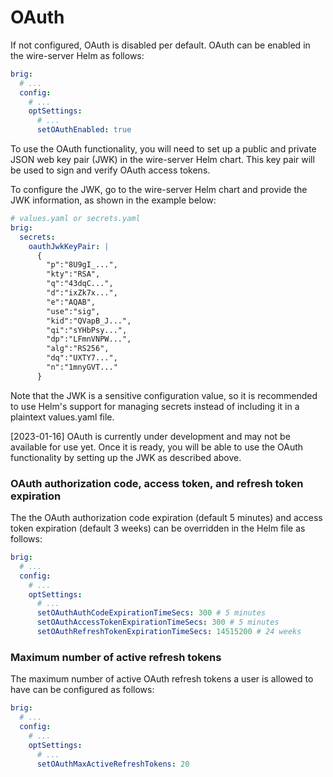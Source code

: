 # OAuth

If not configured, OAuth is disabled per default. OAuth can be enabled in the wire-server Helm as follows:

```yaml
brig:
  # ...
  config:
    # ...
    optSettings:
      # ...
      setOAuthEnabled: true
```

To use the OAuth functionality, you will need to set up a public and private JSON web key pair (JWK) in the wire-server Helm chart. This key pair will be used to sign and verify OAuth access tokens.

To configure the JWK, go to the wire-server Helm chart and provide the JWK information, as shown in the example below:

```yaml
# values.yaml or secrets.yaml
brig:
  secrets:
    oauthJwkKeyPair: |
      {
        "p":"8U9gI_...",
        "kty":"RSA",
        "q":"43dqC...",
        "d":"ixZk7x...",
        "e":"AQAB",
        "use":"sig",
        "kid":"QVapB_J...",
        "qi":"sYHbPsy...",
        "dp":"LFmnVNPW...",
        "alg":"RS256",
        "dq":"UXTY7...",
        "n":"1mnyGVT..."
      }
```

Note that the JWK is a sensitive configuration value, so it is recommended to use Helm's support for managing secrets instead of including it in a plaintext values.yaml file.

[2023-01-16] OAuth is currently under development and may not be available for use yet. Once it is ready, you will be able to use the OAuth functionality by setting up the JWK as described above.

### OAuth authorization code, access token, and refresh token expiration

The the OAuth authorization code expiration (default 5 minutes) and access token expiration (default 3 weeks) can be overridden in the Helm file as follows:

```yaml
brig:
  # ...
  config:
    # ...
    optSettings:
      # ...
      setOAuthAuthCodeExpirationTimeSecs: 300 # 5 minutes
      setOAuthAccessTokenExpirationTimeSecs: 300 # 5 minutes
      setOAuthRefreshTokenExpirationTimeSecs: 14515200 # 24 weeks
```

### Maximum number of active refresh tokens

The maximum number of active OAuth refresh tokens a user is allowed to have can be configured as follows:

```yaml
brig:
  # ...
  config:
    # ...
    optSettings:
      # ...
      setOAuthMaxActiveRefreshTokens: 20
```
